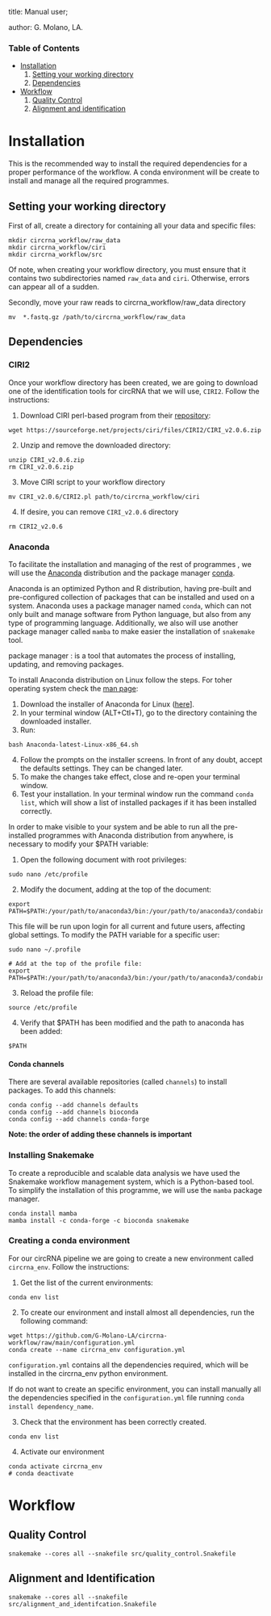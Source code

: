 
title: Manual user;

author: G. Molano, LA.


### Table of Contents
* [Installation](#installation)
  1. [Setting your working directory](setting-your-working-directory)
  2. [Dependencies](#dependencies)
* [Workflow](#workflow)
  1. [Quality Control](#quality-control)
  2. [Alignment and identification](#alignment-and-identification)

# Installation
This is the recommended way to install the required dependencies for a proper performance of the workflow. A conda environment  will be create to install and manage all the required programmes.

## Setting your working directory
First of all, create a directory for containing all your data and specific files:
```{bash}
mkdir circrna_workflow/raw_data
mkdir circrna_workflow/ciri
mkdir circrna_workflow/src
```
Of note, when creating your workflow directory, you must ensure that it contains two subdirectories named `raw_data` and `ciri`. Otherwise, errors can appear all of a sudden.

Secondly, move your raw reads to circrna_workflow/raw_data directory
```{bash}
mv  *.fastq.gz /path/to/circrna_workflow/raw_data
```

## Dependencies

### CIRI2
Once your workflow directory has been created, we are going to download one of the identification tools for circRNA that we will use, `CIRI2`. Follow the instructions:

1.  Download CIRI perl-based program from their [repository](https://sourceforge.net/projects/ciri/files/):
```{bash}
wget https://sourceforge.net/projects/ciri/files/CIRI2/CIRI_v2.0.6.zip
```
2. Unzip and remove the downloaded directory:
```
unzip CIRI_v2.0.6.zip
rm CIRI_v2.0.6.zip
```
3. Move CIRI script to your workflow directory
```{bash}
mv CIRI_v2.0.6/CIRI2.pl path/to/circrna_workflow/ciri
```
4. If desire, you can remove `CIRI_v2.0.6` directory
```{bash}
rm CIRI2_v2.0.6
```

### Anaconda
To facilitate the installation and managing of the rest of programmes , we will use the [Anaconda](https://www.anaconda.com/) distribution and the package manager [conda](https://conda.io/projects/conda/en/latest/index.html).

Anaconda is an optimized Python and R distribution, having pre-built and pre-configured collection of packages that can be installed and used on a system. Anaconda uses a package manager named `conda`, which can not only built and manage software from Python language, but also from any type of programming language. Additionally, we also will use another package manager called `mamba` to make easier the installation of `snakemake` tool.

package manager
: is a tool that automates the process of installing, updating, and removing packages.

To install Anaconda distribution on Linux follow the steps. For toher operating system check the [man page](https://conda.io/projects/conda/en/latest/user-guide/install/linux.html):
1. Download the installer of Anaconda for Linux ([here](https://www.anaconda.com/products/individual)].
2. In your terminal window (ALT+Ctl+T), go to the directory containing the downloaded installer.
3. Run:
```{bash}
bash Anaconda-latest-Linux-x86_64.sh
```
4. Follow the prompts on the installer screens. In front of any doubt, accept the defaults settings. They can be changed later.
5. To make the changes take effect, close and re-open your terminal window.
6. Test your installation. In your terminal window run the command `conda list`, which will show a list of installed packages if it has been installed correctly.

In order to make visible to your system and be able to run all the pre-installed programmes with Anaconda distribution from anywhere, is necessary to modify your $PATH variable:
1. Open the following document with root privileges:
```{bash}
sudo nano /etc/profile
```
2. Modify the document, adding at the top of the document:
```{bash}
export PATH=$PATH:/your/path/to/anaconda3/bin:/your/path/to/anaconda3/condabin
```
This file will be run upon login for all current and future users, affecting global settings. To modify the PATH variable for a specific user:
```{bash}
sudo nano ~/.profile

# Add at the top of the profile file:
export PATH=$PATH:/your/path/to/anaconda3/bin:/your/path/to/anaconda3/condabin
```
3. Reload the profile file:
```{bash}
source /etc/profile
```
4. Verify that $PATH has been modified and the path to anaconda has been added:
```
$PATH
```
#### Conda channels
There are several available repositories (called `channels`) to install packages. To add this channels:
```{bash}
conda config --add channels defaults
conda config --add channels bioconda
conda config --add channels conda-forge
```
**Note: the order of adding these channels is important**

### Installing Snakemake
To create a reproducible and scalable data analysis we have used the Snakemake workflow management system, which is a Python-based tool. To simplify the installation of this programme, we will use the `mamba` package manager.

```{bash}
conda install mamba
mamba install -c conda-forge -c bioconda snakemake
```

### Creating a conda environment
For our circRNA pipeline we are going to create a new environment called `circrna_env`. Follow the instructions:

1. Get the list of the current environments:
```{bash}
conda env list
```
2. To create our environment and install almost all dependencies, run the following command:
```{bash}
wget https://github.com/G-Molano-LA/circrna-workflow/raw/main/configuration.yml
conda create --name circrna_env configuration.yml
```
`configuration.yml` contains all the dependencies required, which will be installed in the circrna_env python environment.

If do not want to create an specific environment, you can install manually all the dependencies specified in the `configuration.yml` file running `conda install dependency_name`.

3. Check that the environment has been correctly created.
```{bash}
conda env list
```
4. Activate our environment
```{bash}
conda activate circrna_env
# conda deactivate
```
# Workflow
## Quality Control
```{bash}
snakemake --cores all --snakefile src/quality_control.Snakefile
```
## Alignment and Identification
```{bash}
snakemake --cores all --snakefile src/alignment_and_identifcation.Snakefile
```
